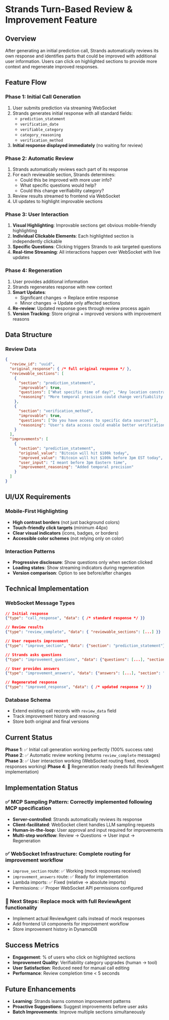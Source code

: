 # Strands Turn-Based Review & Improvement Feature

## Overview
After generating an initial prediction call, Strands automatically reviews its own response and identifies parts that could be improved with additional user information. Users can click on highlighted sections to provide more context and regenerate improved responses.

## Feature Flow

### Phase 1: Initial Call Generation
1. User submits prediction via streaming WebSocket
2. Strands generates initial response with all standard fields:
   - `prediction_statement`
   - `verification_date` 
   - `verifiable_category`
   - `category_reasoning`
   - `verification_method`
3. **Initial response displayed immediately** (no waiting for review)

### Phase 2: Automatic Review
1. Strands automatically reviews each part of its response
2. For each reviewable section, Strands determines:
   - Could this be improved with more user info?
   - What specific questions would help?
   - Could this change verifiability category?
3. Review results streamed to frontend via WebSocket
4. UI updates to highlight improvable sections

### Phase 3: User Interaction
1. **Visual Highlighting**: Improvable sections get obvious mobile-friendly highlighting
2. **Individual Clickable Elements**: Each highlighted section is independently clickable
3. **Specific Questions**: Clicking triggers Strands to ask targeted questions
4. **Real-time Streaming**: All interactions happen over WebSocket with live updates

### Phase 4: Regeneration
1. User provides additional information
2. Strands regenerates response with new context
3. **Smart Updates**:
   - Significant changes → Replace entire response
   - Minor changes → Update only affected sections
4. **Re-review**: Updated response goes through review process again
5. **Version Tracking**: Store original + improved versions with improvement reasons

## Data Structure

### Review Data
```json
{
  "review_id": "uuid",
  "original_response": { /* full original response */ },
  "reviewable_sections": [
    {
      "section": "prediction_statement",
      "improvable": true,
      "questions": ["What specific time of day?", "Any location constraints?"],
      "reasoning": "More temporal precision could change verifiability category"
    },
    {
      "section": "verification_method", 
      "improvable": true,
      "questions": ["Do you have access to specific data sources?"],
      "reasoning": "User's data access could enable better verification approach"
    }
  ],
  "improvements": [
    {
      "section": "prediction_statement",
      "original_value": "Bitcoin will hit $100k today",
      "improved_value": "Bitcoin will hit $100k before 3pm EST today",
      "user_input": "I meant before 3pm Eastern time",
      "improvement_reasoning": "Added temporal precision"
    }
  ]
}
```

## UI/UX Requirements

### Mobile-First Highlighting
- **High contrast borders** (not just background colors)
- **Touch-friendly click targets** (minimum 44px)
- **Clear visual indicators** (icons, badges, or borders)
- **Accessible color schemes** (not relying only on color)

### Interaction Patterns
- **Progressive disclosure**: Show questions only when section clicked
- **Loading states**: Show streaming indicators during regeneration
- **Version comparison**: Option to see before/after changes

## Technical Implementation

### WebSocket Message Types
```json
// Initial response
{"type": "call_response", "data": { /* standard response */ }}

// Review results
{"type": "review_complete", "data": { "reviewable_sections": [...] }}

// User requests improvement
{"type": "improve_section", "data": {"section": "prediction_statement"}}

// Strands asks questions
{"type": "improvement_questions", "data": {"questions": [...], "section": "..."}}

// User provides answers
{"type": "improvement_answers", "data": {"answers": [...], "section": "..."}}

// Regenerated response
{"type": "improved_response", "data": { /* updated response */ }}
```

### Database Schema
- Extend existing call records with `review_data` field
- Track improvement history and reasoning
- Store both original and final versions

## Current Status

**Phase 1**: ✅ Initial call generation working perfectly (100% success rate)
**Phase 2**: ✅ Automatic review working (returns `review_complete` messages)
**Phase 3**: ✅ User interaction working (WebSocket routing fixed, mock responses working)
**Phase 4**: 🔄 Regeneration ready (needs full ReviewAgent implementation)

## Implementation Status

### ✅ **MCP Sampling Pattern**: Correctly implemented following MCP specification
- **Server-controlled**: Strands automatically reviews its response
- **Client-facilitated**: WebSocket client handles LLM sampling requests  
- **Human-in-the-loop**: User approval and input required for improvements
- **Multi-step workflow**: Review → Questions → User input → Regeneration

### ✅ **WebSocket Infrastructure**: Complete routing for improvement workflow
- `improve_section` route: ✅ Working (mock responses received)
- `improvement_answers` route: ✅ Ready for implementation
- Lambda imports: ✅ Fixed (relative → absolute imports)
- Permissions: ✅ Proper WebSocket API permissions configured

### 🔄 **Next Steps**: Replace mock with full ReviewAgent functionality
- Implement actual ReviewAgent calls instead of mock responses
- Add frontend UI components for improvement workflow
- Store improvement history in DynamoDB

## Success Metrics
- **Engagement**: % of users who click on highlighted sections
- **Improvement Quality**: Verifiability category upgrades (human → tool)
- **User Satisfaction**: Reduced need for manual call editing
- **Performance**: Review completion time < 5 seconds

## Future Enhancements
- **Learning**: Strands learns common improvement patterns
- **Proactive Suggestions**: Suggest improvements before user asks
- **Batch Improvements**: Improve multiple sections simultaneously